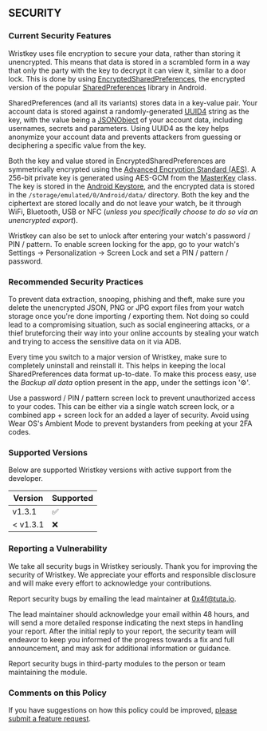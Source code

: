 ## SECURITY

### Current Security Features

Wristkey uses file encryption to secure your data, rather than storing it unencrypted. This means that data is stored in a scrambled form in a way that only the party with the key to decrypt it can view it, similar to a door lock. This is done by using [EncryptedSharedPreferences](https://developer.android.com/reference/androidx/security/crypto/EncryptedSharedPreferences), the encrypted version of the popular [SharedPreferences](https://developer.android.com/training/data-storage/shared-preferences) library in Android.

SharedPreferences (and all its variants) stores data in a key-value pair. Your account data is stored against a randomly-generated [UUID4](https://docs.oracle.com/javase/8/docs/api/java/util/UUID.html) string as the key, with the value being a [JSONObject](https://developer.android.com/reference/org/json/JSONObject) of your account data, including usernames, secrets and parameters. Using UUID4 as the key helps anonymize your account data and prevents attackers from guessing or deciphering a specific value from the key.

Both the key and value stored in EncryptedSharedPreferences are symmetrically encrypted using the [Advanced Encryption Standard (AES)](https://web.archive.org/web/20210622171351/https://nvlpubs.nist.gov/nistpubs/FIPS/NIST.FIPS.197.pdf). A 256-bit private key is generated using AES-GCM from the [MasterKey](https://developer.android.com/reference/androidx/security/crypto/MasterKey) class. The key is stored in the [Android Keystore](https://developer.android.com/training/articles/keystore), and the encrypted data is stored in the `/storage/emulated/0/Android/data/` directory. Both the key and the ciphertext are stored locally and do not leave your watch, be it through WiFi, Bluetooth, USB or NFC (_unless you specifically choose to do so via an unencrypted export_).

Wristkey can also be set to unlock after entering your watch's password / PIN / pattern. To enable screen locking for the app, go to your watch's Settings → Personalization → Screen Lock and set a PIN / pattern / password.

### Recommended Security Practices

To prevent data extraction, snooping, phishing and theft, make sure you delete the unencrypted JSON, PNG or JPG export files from your watch storage once you're done importing / exporting them. Not doing so could lead to a compromising situation, such as social engineering attacks, or a thief bruteforcing their way into your online accounts by stealing your watch and trying to access the sensitive data on it via ADB.

Every time you switch to a major version of Wristkey, make sure to completely uninstall and reinstall it. This helps in keeping the local SharedPreferences data format up-to-date. To make this process easy, use the _Backup all data_ option present in the app, under the settings icon '⚙️'.

Use a password / PIN / pattern screen lock to prevent unauthorized access to your codes. This can be either via a single watch screen lock, or a combined app + screen lock for an added a layer of security. Avoid using Wear OS's Ambient Mode to prevent bystanders from peeking at your 2FA codes.

### Supported Versions

Below are supported Wristkey versions with active support from the developer.

| Version  | Supported          |
| -------  | ------------------ |
| v1.3.1   | :white_check_mark: |
| < v1.3.1 | :x:                |

### Reporting a Vulnerability

We take all security bugs in Wristkey seriously.
Thank you for improving the security of Wristkey. We appreciate your efforts and
responsible disclosure and will make every effort to acknowledge your
contributions.

Report security bugs by emailing the lead maintainer at 0x4f@tuta.io.

The lead maintainer should acknowledge your email within 48 hours, and will send a
more detailed response indicating the next steps in handling
your report. After the initial reply to your report, the security team will
endeavor to keep you informed of the progress towards a fix and full
announcement, and may ask for additional information or guidance.

Report security bugs in third-party modules to the person or team maintaining
the module.

### Comments on this Policy

If you have suggestions on how this policy could be improved, [please submit a
feature request](https://github.com/4f77616973/Wristkey/issues).
